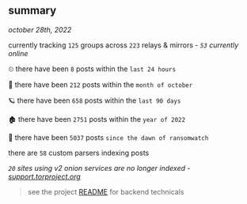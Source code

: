 
## summary
_october 28th, 2022_

currently tracking `125` groups across `223` relays & mirrors - _`53` currently online_

⏲ there have been `8` posts within the `last 24 hours`

🦈 there have been `212` posts within the `month of october`

🪐 there have been `658` posts within the `last 90 days`

🏚 there have been `2751` posts within the `year of 2022`

🦕 there have been `5037` posts `since the dawn of ransomwatch`

there are `58` custom parsers indexing posts

_`20` sites using v2 onion services are no longer indexed - [support.torproject.org](https://support.torproject.org/onionservices/v2-deprecation/)_

> see the project [README](https://github.com/joshhighet/ransomwatch#ransomwatch--) for backend technicals
